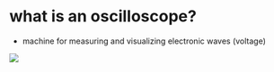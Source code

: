 what is an oscilloscope?
========================

- machine for measuring and visualizing electronic waves (voltage)

![](https://www.electronics-notes.com/images/cathode-ray-tube-diagram-01.svg)
